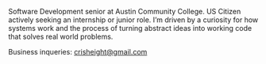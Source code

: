Software Development senior at Austin Community College. US Citizen actively seeking an internship or junior role. I’m driven by a curiosity for how systems work and the process of turning abstract ideas into working code that solves real world problems.

Business inqueries: crisheight@gmail.com

<!---
Crisheight/Crisheight is a ✨ special ✨ repository because its `README.md` (this file) appears on your GitHub profile.
You can click the Preview link to take a look at your changes.
--->
